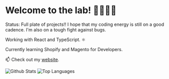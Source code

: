 # Welcome to the lab! 🧪👨🏾‍🔬

Status: 
Full plate of projects!! I hope that my coding energy is still on a good cadence. I'm also on a tough fight against bugs. 

Working with React and TypeScript. ⚛️

Currently learning Shopify and Magento for Developers.

📫 Check out my [website](https://rhaicode.netlify.com).

![Github Stats](https://github-readme-stats.vercel.app/api?username=rhaicode&count_private=true&show_icons=true&theme=dark)
![Top Languages](https://github-readme-stats.vercel.app/api/top-langs/?username=rhaicode&layout=compact&show_icons=true&theme=dark)

<!--
**rhaicode/rhaicode** is a ✨ _special_ ✨ repository because its `README.md` (this file) appears on your GitHub profile.

Here are some ideas to get you started:

- 🔭 I’m currently working on ...
- 🌱 I’m currently learning ...
- 👯 I’m looking to collaborate on ...
- 🤔 I’m looking for help with ...
- 💬 Ask me about ...
- 📫 How to reach me: ...
- 😄 Pronouns: ...
- ⚡ Fun fact: ...
-->
